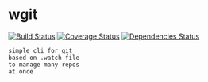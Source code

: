 # wgit

[![Build Status](https://travis-ci.org/Mc01/wgit.svg?branch=master)](https://travis-ci.org/Mc01/wgit)
[![Coverage Status](https://coveralls.io/repos/github/Mc01/wgit/badge.svg?branch=master)](https://coveralls.io/github/Mc01/wgit?branch=master)
[![Dependencies Status](https://david-dm.org/Mc01/wgit.svg)](https://david-dm.org/Mc01/wgit.svg)

    simple cli for git
    based on .watch file
    to manage many repos
    at once
